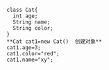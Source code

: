 	class Cat{
	  int age;
	  String name;
	  String color;
	}
	**Cat cat1=new Cat()  创建对象**
	cat1.age=3;
	cat1.color="red";
	cat1.name="xy";
